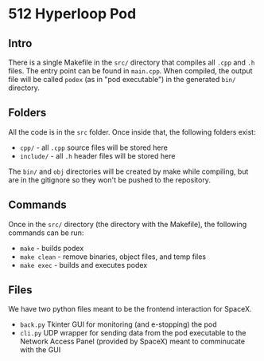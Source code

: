 # 512 Hyperloop Pod

## Intro
There is a single Makefile in the <code>src/</code> directory that compiles all <code>.cpp</code> and <code>.h</code> files. The entry point can be found in <code>main.cpp</code>. When compiled, the output file will be called <code>podex</code> (as in "pod executable") in the generated <code>bin/</code> directory.

## Folders
All the code is in the <code>src</code> folder. Once inside that, the following folders exist:

- <code>cpp/</code> - all <code>.cpp</code> source files will be stored here
- <code>include/</code> - all <code>.h</code> header files will be stored here

The <code>bin/</code> and <code>obj</code> directories will be created by make while compiling, but are in the gitignore so they won't be pushed to the repository.

## Commands
Once in the <code>src/</code> directory (the directory with the Makefile), the following commands can be run:

- <code>make</code> - builds podex
- <code>make clean</code> - remove binaries, object files, and temp files
- <code>make exec</code> - builds and executes podex

## Files
We have two python files meant to be the frontend interaction for SpaceX.

- <code>back.py</code> Tkinter GUI for monitoring (and e-stopping) the pod
- <code>cli.py</code> UDP wrapper for sending data from the pod executable to the Network Access Panel (provided by SpaceX) meant to comminucate with the GUI
